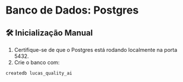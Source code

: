 # Banco de Dados: Postgres

## 🛠 Inicialização Manual

1. Certifique-se de que o Postgres está rodando localmente na porta 5432.
2. Crie o banco com:

```bash
createdb lucas_quality_ai
